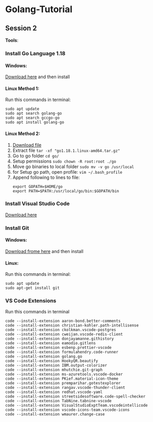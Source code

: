 # Golang-Tutorial

## Session 2

**Tools**:

### Install Go Language 1.18

#### Windows:

[Download here](https://go.dev/dl/go1.18.1.windows-amd64.msi) and then install

#### Linux Method 1:

Run this commands in terminal:

    sudo apt update
    sudo apt search golang-go
    sudo apt search gccgo-go
    sudo apt install golang-go

#### Linux Method 2:

1. [Download file](https://go.dev/dl/go1.18.1.linux-amd64.tar.gz)
2. Extract file `tar -xf "go1.18.1.linux-amd64.tar.gz"`
3. Go to go folder `cd go/`
4. Setup permissions `sudo chown -R root:root ./go`
5. Move go binaries to local folder `sudo mv -v go /usr/local`
6. for Setup go path, open profile: `vim ~/.bash_profile`
7. Append following to lines to file:
   ```
   export GOPATH=$HOME/go
   export PATH=$PATH:/usr/local/go/bin:$GOPATH/bin
   ```

### Install Visual Studio Code

[Download here](https://code.visualstudio.com/download)

### Install Git

#### Windows:

[Download frome here](https://gitforwindows.org/) and then install

#### Linux:

Run this commands in terminal:

    sudo apt update
    sudo apt-get install git

### VS Code Extensions

Run this commands in terminal

```
code --install-extension aaron-bond.better-comments
code --install-extension christian-kohler.path-intellisense
code --install-extension ckolkman.vscode-postgres
code --install-extension cweijan.vscode-redis-client
code --install-extension donjayamanne.githistory
code --install-extension eamodio.gitlens
code --install-extension esbenp.prettier-vscode
code --install-extension formulahendry.code-runner
code --install-extension golang.go
code --install-extension HookyQR.beautify
code --install-extension IBM.output-colorizer
code --install-extension mhutchie.git-graph
code --install-extension ms-azuretools.vscode-docker
code --install-extension PKief.material-icon-theme
code --install-extension premparihar.gotestexplorer
code --install-extension rangav.vscode-thunder-client
code --install-extension redhat.vscode-yaml
code --install-extension streetsidesoftware.code-spell-checker
code --install-extension TabNine.tabnine-vscode
code --install-extension VisualStudioExptTeam.vscodeintellicode
code --install-extension vscode-icons-team.vscode-icons
code --install-extension wmaurer.change-case
```
